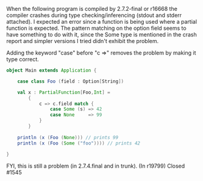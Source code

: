 When the following program is compiled by 2.7.2-final or r16668 the compiler crashes during type checking/inferencing (stdout and stderr attached). I expected an error since a function is being used where a partial function is expected. The pattern matching on the option field seems to have something to do with it, since the Some type is mentioned in the crash report and simpler versions I tried didn't exhibit the problem.

Adding the keyword "case" before "c =>" removes the problem by making it type correct.

```scala
object Main extends Application {

    case class Foo (field : Option[String])

    val x : PartialFunction[Foo,Int] =
        {
            c => c.field match {
                case Some (s) => 42
                case None     => 99
            }
        }
        
    println (x (Foo (None))) // prints 99
    println (x (Foo (Some ("foo")))) // prints 42
        
}
```

FYI, this is still a problem (in 2.7.4.final and in trunk).
(In r19799) Closed #1545
